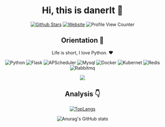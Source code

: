 <div align=center>

<!-- <img alt="danerlt" src="./assets/avatar.png" width=100 /> -->

# Hi, this is danerlt :wave:

<p>

[![Github Stars](https://img.shields.io/github/stars/danerlt?color=faf408&label=github%20stars&logo=github)](https://github.com/danerlt)
[![Website](https://img.shields.io/badge/personal%20website-litao.work-b860ff?logoColor=white&labelColor=red)](https://litao.work)
![Profile View Counter](https://komarev.com/ghpvc/?username=danerlt)

</p>
 
## Orientation :dart:

Life is short, I love Python. :heart:

<p>

![Python](https://img.shields.io/badge/-python-blue)
![Flask](https://img.shields.io/badge/-Flask-yellow)
![APScheduler](https://img.shields.io/badge/-APScheduler-blue)
![Mysql](https://img.shields.io/badge/-Mysql-red)
![Docker](https://img.shields.io/badge/-Docker-%23003f8c)
![Kubernet](https://img.shields.io/badge/-Kubernet-blueviolet)
![Redis](https://img.shields.io/badge/-Redis-green)
![Rabbitmq](https://img.shields.io/badge/-Rabbitmq-yellow)  

</p>


<div align="center">
    <img  src="https://github-readme-streak-stats.herokuapp.com/?user=danerlt" />
</div>

<!-- ## Projects :computer:

[![Readme Card](https://github-readme-stats.vercel.app/api/pin/?username=danerlt&repo=github-readme-stats)](https://github.com/danerlt/github-readme-stats)
 -->

## Analysis :point_down:
 

[![TopLangs](https://github-readme-stats.vercel.app/api/top-langs/?username=danerlt&layout=compact&hide=javascript,html,css,vue)](https://github.com/danerlt/github-readme-stats)

![Anurag's GitHub stats](https://github-readme-stats.vercel.app/api?username=danerlt&show_icons=true)


</div>

